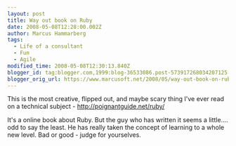 ```yaml
---
layout: post
title: Way out book on Ruby
date: 2008-05-08T12:28:00.002Z
author: Marcus Hammarberg
tags:
  - Life of a consultant
  - Fun
  - Agile
modified_time: 2008-05-08T12:30:13.840Z
blogger_id: tag:blogger.com,1999:blog-36533086.post-573917268034207125
blogger_orig_url: https://www.marcusoft.net/2008/05/way-out-book-on-ruby.html
---
```


This is
the most creative, flipped out, and maybe scary thing I've ever read on
a technical subject - <http://poignantguide.net/ruby/>

It's a online book about Ruby. But the guy who has written it seems a
little.... odd to say the least. He has really taken the concept of
learning to a whole new level. Bad or good - judge for yourselves.
